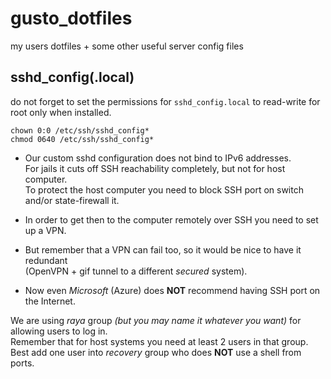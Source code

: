 # gusto_dotfiles

my users dotfiles + some other useful server config files

## sshd_config(.local)

do not forget to set the permissions for `sshd_config.local` to read-write for root only when installed.

```
chown 0:0 /etc/ssh/sshd_config*
chmod 0640 /etc/ssh/sshd_config*
```

- Our custom sshd configuration does not bind to IPv6 addresses.<br>
  For jails it cuts off SSH reachability completely, but not for host computer.<br>
  To protect the host computer you need to block SSH port on switch and/or state-firewall it.

- In order to get then to the computer remotely over SSH you need to set up a VPN.

- But remember that a VPN can fail too, so it would be nice to have it redundant<br>
  (OpenVPN + gif tunnel to a different *secured* system).

- Now even *Microsoft* (Azure) does __NOT__ recommend having SSH port on the Internet.


We are using *raya* group *(but you may name it whatever you want)* for allowing users to log in.<br>
Remember that for host systems you need at least 2 users in that group.<br>
Best add one user into *recovery* group who does __NOT__ use a shell from ports.
